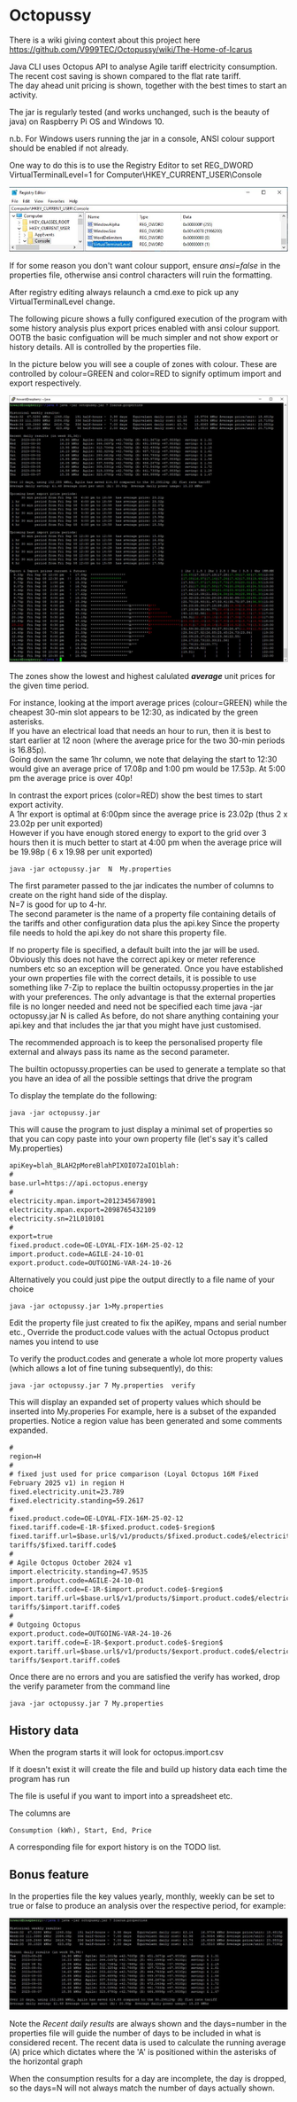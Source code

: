 # Octopussy

There is a wiki giving context about this project here https://github.com/V999TEC/Octopussy/wiki/The-Home-of-Icarus  

Java CLI uses Octopus API to analyse Agile tariff electricity consumption.  
The recent cost saving is shown compared to the flat rate tariff.  
The day ahead unit pricing is shown, together with the best times to start an activity.

The jar is regularly tested (and works unchanged, such is the beauty of java) on Raspberry Pi OS and Windows 10.

n.b.
For Windows users running the jar in a console, ANSI colour support should be enabled if not already.

One way to do this is to  use the Registry Editor to
set REG_DWORD VirtualTerminalLevel=1 for Computer\HKEY_CURRENT_USER\Console

![EXAMPLE](/assets/Octopussy4.JPG?raw=true "Picture 4")

If for some reason you don't want colour support, ensure *ansi=false* in the properties file, otherwise ansi control characters will ruin the formatting.

After registry editing always relaunch a cmd.exe to pick up any VirtualTerminalLevel change.

The following picure shows a fully configured execution of the program with some history analysis plus export prices enabled with ansi colour support.
OOTB the basic configuation will be much simpler and not show export or history details. All is controlled by the properties file.

In the picture below you will see a couple of zones with colour. These are controlled by colour=GREEN and color=RED to signify optimum import and export respectively.

![EXAMPLE](/assets/Octopussy6.JPG?raw=true "Picture 6")

The zones show the lowest and highest calulated _**average**_ unit prices for the given time period.

For instance, looking at the import average prices (colour=GREEN) while the cheapest 30-min slot appears to be 12:30, as indicated by the green asterisks.  
If you have an electrical load that needs an hour to run, then it is best to start earlier at 12 noon (where the average price for the two 30-min periods is 16.85p).  
Going down the same 1hr column, we note that delaying the start to 12:30 would give an average price of 17.08p and 1:00 pm would be 17.53p. At 5:00 pm the average price is over 40p!

In contrast the export prices (color=RED) show the best times to start export activity.  
A 1hr export is optimal at 6:00pm since the average price is 23.02p (thus 2 x 23.02p per unit exported)  
However if you have enough stored energy to export to the grid over 3 hours then it is much better to start at 4:00 pm when the average price will be 19.98p ( 6 x 19.98 per unit exported)

```
java -jar octopussy.jar  N  My.properties
```
The first parameter passed to the jar indicates the number of columns to create on the right hand side of the display.  
N=7 is good for up to 4-hr.  
The second parameter is the name of a property file containing details of the tariffs and other configuration data plus the api.key
Since the property file needs to hold the api.key do not share this property file.

If no property file is specified, a default built into the jar will be used. Obviously this does not have the correct api.key or meter reference numbers etc so an exception will be generated.
Once you have established your own properties file with the correct details, it is possible to use something like 7-Zip to replace the builtin octopussy.properties in the jar with your preferences.
The only advantage is that the external properties file is no longer needed and need not be specified each time java -jar octopussy.jar N is called
As before, do not share anything containing your api.key and that includes the jar that you might have just customised.

The recommended approach is to keep the personalised property file external and always pass its name as the second parameter.

The builtin octopussy.properties can be used to generate a template so that you have an idea of all the possible settings that drive the program

To display the template do the following:

```
java -jar octopussy.jar
```
This will cause the program to just display a minimal set of properties so that you can copy paste into your own property file (let's say it's called My.properties)

```
apiKey=blah_BLAH2pMoreBlahPIXOIO72aIO1blah:
#
base.url=https://api.octopus.energy
#
electricity.mpan.import=2012345678901
electricity.mpan.export=2098765432109
electricity.sn=21L010101
#
export=true
fixed.product.code=OE-LOYAL-FIX-16M-25-02-12
import.product.code=AGILE-24-10-01
export.product.code=OUTGOING-VAR-24-10-26
```

Alternatively you could just pipe the output directly to a file name of your choice

```
java -jar octopussy.jar 1>My.properties
```

Edit the property file just created to fix the apiKey, mpans and serial number etc., 
Override the product.code values with the actual Octopus product names you intend to use

To verify the product.codes and generate a whole lot more property values (which allows a lot of fine tuning subsequently),  do this:

```
java -jar octopussy.jar 7 My.properties  verify
```

This will display an expanded set of property values which should be inserted into My.properies 
For example, here is a subset of the expanded properties. 
Notice a region value has been generated and some comments expanded.

```
#
region=H
#
# fixed just used for price comparison (Loyal Octopus 16M Fixed February 2025 v1) in region H
fixed.electricity.unit=23.789
fixed.electricity.standing=59.2617
#
fixed.product.code=OE-LOYAL-FIX-16M-25-02-12
fixed.tariff.code=E-1R-$fixed.product.code$-$region$
fixed.tariff.url=$base.url$/v1/products/$fixed.product.code$/electricity-tariffs/$fixed.tariff.code$
#
# Agile Octopus October 2024 v1 
import.electricity.standing=47.9535
import.product.code=AGILE-24-10-01
import.tariff.code=E-1R-$import.product.code$-$region$
import.tariff.url=$base.url$/v1/products/$import.product.code$/electricity-tariffs/$import.tariff.code$
#
# Outgoing Octopus
export.product.code=OUTGOING-VAR-24-10-26
export.tariff.code=E-1R-$export.product.code$-$region$
export.tariff.url=$base.url$/v1/products/$export.product.code$/electricity-tariffs/$export.tariff.code$
```

Once there are no errors and you are satisfied the verify has worked, drop the verify parameter from the command line

```
java -jar octopussy.jar 7 My.properties
```

## History data


When the program starts it will look for octopus.import.csv

If it doesn't exist it will create the file and build up history data each time the program has run

The file is useful if you want to import into a spreadsheet etc.

The columns are 
```
Consumption (kWh), Start, End, Price
```

A corresponding file for export history is on the TODO list.

## Bonus feature

In the properties file the key values yearly, monthly, weekly can be set to true or false to produce an analysis over the respective period, for example:

![EXAMPLE](/assets/Octopussy3.JPG?raw=true "Picture 3")

Note the *Recent daily results* are always shown and the days=number in the properties file will guide the number of days to be included in what is considered recent.
The recent data is used to calculate the running average (A) price which dictates where the 'A' is positioned within the asterisks of the horizontal graph

When the consumption results for a day are incomplete, the day is dropped, so the days=N will not always match the number of days actually shown. 

